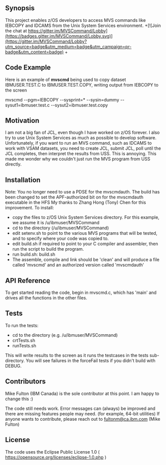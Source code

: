 ## Synopsis

This project enables z/OS developers to access MVS commands like IEBCOPY and IDCAMS from the Unix System Services environment.
+[![Join the chat at https://gitter.im/MVSCommand/Lobby](https://badges.gitter.im/MVSCommand/Lobby.svg)](https://gitter.im/MVSCommand/Lobby?utm_source=badge&utm_medium=badge&utm_campaign=pr-badge&utm_content=badge)
 +
  

## Code Example

Here is an example of **mvscmd** being used to copy dataset IBMUSER.TEST.C to IBMUSER.TEST.COPY, writing output from IEBCOPY to the screen

mvscmd --pgm=IEBCOPY --sysprint=* --sysin=dummy --sysut1=ibmuser.test.c --sysut2=ibmuser.test.copy

## Motivation

I am not a big fan of JCL, even though I have worked on z/OS forever. 
I also try to use Unix System Services as much as possible to develop software. 
Unfortunately, if you want to run an MVS command, such as IDCAMS to work with VSAM datasets, you need to create JCL, submit JCL, 
poll until the JCL completes, then interpret the results from USS. This is annoying.
This made me wonder why we couldn't just run the MVS program from USS directly. 

## Installation
Note: You no longer need to use a PDSE for the mvscmdauth. The build has been changed to set the APF-authorized bit on for the mvscmdauth executable in the HFS
My thanks to Zhang Hong (Tony) Chen for this improvement. 
To install:
- copy the files to z/OS Unix System Services directory. For this example, we assume it is /u/ibmuser/MVSCommand
- cd to the directory (/u/ibmuser/MVSCommand)
- edit setenv.sh to point to the various MVS programs that will be tested, and to specify where your code was copied to. 
- edit build.sh if required to point to your C compiler and assembler, then run the script to build the program.
- run build.sh: build.sh
- The assemble, compile and link should be 'clean' and will produce a file called 'mvscmd' and an authorized version called 'mvscmdauth'

## API Reference

To get started reading the code, begin in mvscmd.c, which has 'main' and drives all the functions in the other files.

## Tests

To run the tests:
- cd to the directory (e.g. /u/ibmuser/MVSCommand)
- crtTests.sh
- runTests.sh

This will write results to the screen as it runs the testcases in the tests sub-directory. You will see failures
in the forceFail tests if you didn't build with DEBUG.

## Contributors

Mike Fulton (IBM Canada) is the sole contributor at this point. I am happy to change this :)

The code still needs work. Error messages can (always) be improved and there are missing features people may need. (for example, 64-bit utilities)
If anyone wants to contribute, please reach out to fultonm@ca.ibm.com (Mike Fulton)

## License

The code uses the Eclipse Public License 1.0 ( https://opensource.org/licenses/eclipse-1.0.php )
